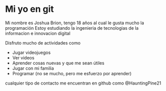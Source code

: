 # Mi yo en git

Mi nombre es Joshua Brion, tengo 18 años al cual le gusta mucho la programación
Estoy estudiando la ingenieria de tecnologias de la informacion e innovacion digital

Disfruto mucho de actividades como 
* Jugar videojuegos
* Ver videos
* Aprender cosas nuevas y que me sean útiles
* Jugar con mi familia
* Programar (no se mucho, pero me esfuerzo por aprender)

cualquier tipo de contacto me encuentran en github como @HauntingPine21